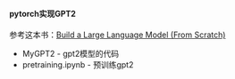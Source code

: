 #### pytorch实现GPT2

参考这本书：[Build a Large Language Model (From Scratch)](https://www.amazon.com/Build-Large-Language-Model-Scratch/dp/1633437167/ref=sr_1_1?crid=3B4BFSK81NSPY&dib=eyJ2IjoiMSJ9.-QLY_LozQcjAJ1ZcSFAlzQfH33M2v9H4_9H60MePz1ihr3RiFBqraejs4A590XmeSOb3iKq5xR9QD8gd5rbGnRYWapP--iEy1CfGW8NLUvBi5UaR6Nqcbmm-Vy6hvhnUEhAnGzv10VtybLw1-13KK96S6aRmq0f6g75-mdptyNfEXqrEvFniiGtciYYEufgKeHRkmMHuA15O5wfxD9tArohmjMNuucQS84I6sI_wgKY.rl7g6Kc8GKutTmt6w4bX9SDzNMLu8mhZw3Ica5r5fSk&dib_tag=se&keywords=large+language+model+from+scratch&qid=1742825121&sprefix=large+language+model+from+scratch%2Caps%2C338&sr=8-1)

* MyGPT2 - gpt2模型的代码
* pretraining.ipynb - 预训练gpt2